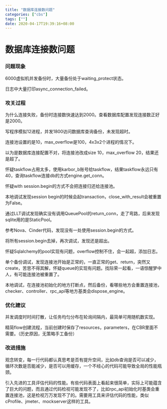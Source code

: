 ```yaml
---
title: "数据库连接数问题"
categories: ["cbs"]
tags: [""]
date: 2020-04-17T19:39:16+08:00
---
```


# 数据库连接数问题

### 问题现象

6000虚拟机并发备份时，大量备份处于waiting_protect状态。

日志中大量打印async_connection_failed。

### 攻关过程

为什么连接失败，备份时连接数快速达到2000。查看数据库配置发现连接数正好是2000。

写程序模拟12进程，并发1800访问数据库查询备份，未发现超时。

连接池设置的是10，max_overflow是100，4x3x2个进程的情况下。

以为是数据库连接配置不对，将连接池改成size 10，max_overflow 20，结果还是超了。

怀疑taskflow占用太多，使用karbor_b账号给taskflow，结果taskflow永远只有40，查询taskflow连接db的方式engine.get_conn。

怀疑with session.begin的方式不会把连接归还给连接池。

本地调试发现session begin的时候会起transaction，close_with_result会被重置为False。

通过LLT调试发现确实没有调用QueuePool的return_conn，走了弯路，后来发现sqlite用的是StaticPool。

参考Nova、Cinder代码，发现没有一处使用session.begin的方式。

将所有session.begin去掉，再次调试，发现还是超出。

怀疑Sqlalchemy的pool实现有问题，overflow控制不住，会一起超，添加日志。

单个备份调试，发现连接池开始是正常的，一直正常的get、return，突然又create，苦思不得其解，怀疑queue的实现有问题。找际荣一起看，一语惊醒梦中人，有可能连接池被重置了。

本地调试，在连接池初始化的地方打断点，然后备份，看哪些地方会重置连接池，checker、controller、rpc_api等地方基类会dispose_engine。

### 优化建议

并发调度时时间打散，让任务均匀分布在轮询间隔内，最简单可用随机数实现。

精简flow创建流程，当前创建时保存了resources，parameters，在CBR里面不需要。（历史原因，无策略手工备份）

### 改进措施

观念转变，每一行代码都认真思考是否有提升空间，比如db查询是否可以减少，循环次数是否能减少，是否可以用缓存，一个不经心的代码可能导致全局的性能瓶颈。

引入先进的工具评估代码的性能。有些代码表面上看起来很简单，实际上可能蕴含了巨大的问题，而且通过代码检视可能发现不了，比如rpc_api初始化时基类会重置连接池，这是检视万万发现不了的。需要用工具来评估代码的性能，类似cProfile、jmeter、mockserver这样的工具。
